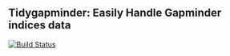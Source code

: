 ## Tidygapminder: Easily Handle Gapminder indices data

[![Build Status](https://travis-ci.org/tidygapminder/tidygapminder.svg)](https://travis-ci.org/tidygapminder/tidygapminder)
